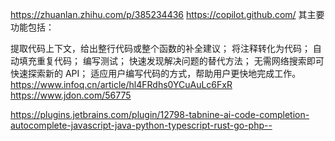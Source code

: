 https://zhuanlan.zhihu.com/p/385234436
https://copilot.github.com/
其主要功能包括：

提取代码上下文，给出整行代码或整个函数的补全建议；
将注释转化为代码；
自动填充重复代码；
编写测试；
快速发现解决问题的替代方法；
无需网络搜索即可快速探索新的 API；
适应用户编写代码的方式，帮助用户更快地完成工作。
https://www.infoq.cn/article/hl4FRdhs0YCuAuLc6FxR
https://www.jdon.com/56775

https://plugins.jetbrains.com/plugin/12798-tabnine-ai-code-completion-autocomplete-javascript-java-python-typescript-rust-go-php--
